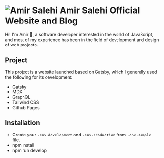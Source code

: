 # ![Amir Salehi](https://amirsalehi.ir/favicon-32x32.png) Amir Salehi Official Website and Blog

Hi! I'm Amir 👋, a software developer interested in the world of JavaScript, and most of my experience has been in the field of development and design of web projects.

## Project
This project is a website launched based on Gatsby, which I generally used the following for its development:
- Gatsby
- MDX
- GraphQL
- Tailwind CSS
- Github Pages

## Installation
- Create your `.env.development` and `.env.production` from `.env.sample` file.
- npm install
- npm run develop